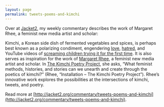 ```yaml
---
layout: page
permalink: tweets-poems-and-kimchi
---
```


Over at [Jacket2](http://jacket2.org/commentary/tweets-poems-and-kimchi), my weekly commentary describes the work of Margaret Rhee, a feminist new media artist and scholar:  

Kimchi, a Korean side dish of fermented vegetables and spices, is perhaps best known as a polarizing condiment, engendering [love](https://www.facebook.com/pages/I-LOVE-KIMCHI/245672257882), [hatred](http://www.slate.com/articles/health_and_science/science/2014/11/food_preferences_and_aversions_cilantro_cranberry_sauce_stuffing_olives.html), and YouTube videos of [screaming children trying it for the first time](https://www.youtube.com/watch?v=IgQCdA9Cl2o). It is also serves as inspiration for the work of [Margaret Rhee](http://www.nectarinedreams.com/), a feminist new media artist and scholar. In [The Kimchi Poetry Project](http://www.kimchipoetryproject.com/), she asks, “What feminist methods, histories, and stories can we unearth and create through the poetics of kimchi?” (Rhee, “Installation – The Kimchi Poetry Project”). Rhee’s innovative work explores the possibilities at the intersections of kimchi, tweets, and poetry.  

Read more at [http://jacket2.org/commentary/tweets-poems-and-kimchi](http://jacket2.org/commentary/tweets-poems-and-kimchi).  
